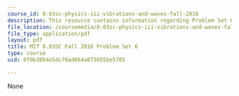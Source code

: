 ```yaml
---
course_id: 8-03sc-physics-iii-vibrations-and-waves-fall-2016
description: This resource contains information regarding Problem Set 6
file_location: /coursemedia/8-03sc-physics-iii-vibrations-and-waves-fall-2016/0f9b38b4e5dc70ad664a073055be5785_MIT8_03SCF16_ProblemSet6.pdf
file_type: application/pdf
layout: pdf
title: MIT 8.03SC Fall 2016 Problem Set 6
type: course
uid: 0f9b38b4e5dc70ad664a073055be5785

---
```

None